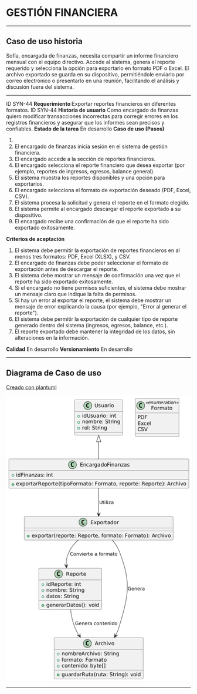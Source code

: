 # GESTIÓN FINANCIERA

------

## Caso de uso historia 
Sofía, encargada de finanzas, necesita compartir un informe financiero mensual con el equipo directivo. Accede al sistema, genera el reporte requerido y selecciona la opción para exportarlo en formato PDF o Excel. El archivo exportado se guarda en su dispositivo, permitiéndole enviarlo por correo electrónico o presentarlo en una reunión, facilitando el análisis y discusión fuera del sistema.

---

  <tr class="idtext principal">
    <td>ID SYN-44</td>
  </tr>
  <tr class="single text">
    <td><strong>Requerimiento</strong>:Exportar reportes financieros en diferentes formatos. ID SYN-44</td>
  </tr>
  <tr class="single gray">
    <td><strong>Historia de usuario</strong></td>
  </tr>
  <tr class="single text">
    <td>Como encargado de finanzas quiero modificar transacciones incorrectas para corregir errores en los registros financieros y asegurar que los informes sean precisos y confiables.
</td>
  </tr>
  <tr class="duo">
    <th class="gray"><strong>Estado de la tarea</strong></th>
    <th>En desarrollo</th>
  </tr>
  <tr class="single gray">
    <td><strong>Caso de uso (Pasos)</strong></td>
  </tr>
  <tr class="single text">
    <td>
        <ol>
            <li>
             <li>El encargado de finanzas inicia sesión en el sistema de gestión financiera.</li>
            <li>El encargado accede a la sección de reportes financieros.</li>
            <li>El encargado selecciona el reporte financiero que desea exportar (por ejemplo, reportes de ingresos, egresos, balance general).</li>
            <li>El sistema muestra los reportes disponibles y una opción para exportarlos.</li>
            <li>El encargado selecciona el formato de exportación deseado (PDF, Excel, CSV).</li>
            <li>El sistema procesa la solicitud y genera el reporte en el formato elegido.</li>
            <li>El sistema permite al encargado descargar el reporte exportado a su dispositivo.</li>
            <li>El encargado recibe una confirmación de que el reporte ha sido exportado exitosamente.</li>
          </ol>
   </td>
  </tr>
  <tr class="single gray">
    <td><strong>Criterios de aceptación</strong></td>
  </tr>
  <tr class="single text">
    <td>
        <ol>
              <li>El sistema debe permitir la exportación de reportes financieros en al menos tres formatos: PDF, Excel (XLSX), y CSV.</li>
              <li>El encargado de finanzas debe poder seleccionar el formato de exportación antes de descargar el reporte.</li>
              <li>El sistema debe mostrar un mensaje de confirmación una vez que el reporte ha sido exportado exitosamente.</li>
              <li>Si el encargado no tiene permisos suficientes, el sistema debe mostrar un mensaje claro que indique la falta de permisos.</li>
              <li>Si hay un error al exportar el reporte, el sistema debe mostrar un mensaje de error explicando la causa (por ejemplo, "Error al generar el reporte").</li>
              <li>El sistema debe permitir la exportación de cualquier tipo de reporte generado dentro del sistema (ingresos, egresos, balance, etc.).</li>
              <li>El reporte exportado debe mantener la integridad de los datos, sin alteraciones en la información.</li>
            </ol>
 <tr class="duo">
    <th class="gray"><strong>Calidad</strong></th>
    <th>En desarrollo</th>
  </tr>
  <tr class="duo">
    <th class="gray"><strong>Versionamiento</strong></th>
    <th>En desarrollo</th>
  </tr>
</table>


---
## Diagrama de Caso de uso
[Creado con plantuml](https://plantuml.com/es/)

![Image title](./assets/images/syn-46.png)

---